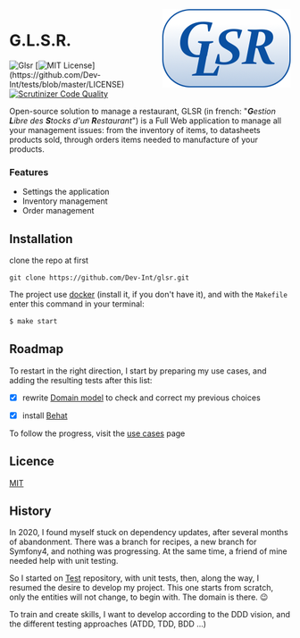 <img src="./assets/featured_work_GLSR.png" alt="GLSR logo" align="right" />

G.L.S.R.
=======

![Glsr](https://github.com/Dev-Int/glsr/workflows/Glsr/badge.svg) 
[![MIT License](https://img.shields.io/apm/l/atomic-design-ui.svg?)](https://github.com/Dev-Int/tests/blob/master/LICENSE)
[![Scrutinizer Code Quality](https://scrutinizer-ci.com/g/Dev-Int/glsr/badges/quality-score.png?b=develop)](https://scrutinizer-ci.com/g/Dev-Int/glsr/?branch=develop)

Open-source solution to manage a restaurant, GLSR (in french: "_**G**estion **L**ibre des **S**tocks d'un **R**estaurant_")
 is a Full Web application to manage all your management issues: from the inventory of items, to datasheets products sold,
 through orders items needed to manufacture of your products.
 
### Features

- Settings the application
- Inventory management
- Order management

## Installation

clone the repo at first
```
git clone https://github.com/Dev-Int/glsr.git
```

The project use [docker](https://docs.docker.com/get-docker/) (install it, if you don't have it), and with the `Makefile`
 enter this command in your terminal:
```bash
$ make start
```

## Roadmap

To restart in the right direction, I start by preparing my use cases, and adding the resulting tests after this list:

- [x] rewrite [Domain model](docs/index.md) to check and correct my previous choices

- [x] install [Behat](https://docs.behat.org/en/latest/quick_start.html)

To follow the progress, visit the [use cases](https://github.com/Dev-Int/tests/labels/use%20case) page

## Licence

[MIT](https://choosealicense.com/licenses/mit/)

## History

In 2020, I found myself stuck on dependency updates, after several months of abandonment. There was a branch for recipes,
 a new branch for Symfony4, and nothing was progressing. At the same time, a friend of mine needed help with unit testing.
 
So I started on [Test](https://github.com/Dev-Int/tests) repository, with unit tests, then, along the way, I resumed the
 desire to develop my project. This one starts from scratch, only the entities will not change, to begin with. The domain
 is there. 😉

To train and create skills, I want to develop according to the DDD vision, and the different testing approaches
 (ATDD, TDD, BDD ...)

